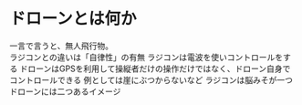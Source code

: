 # ドローンとは何か
一言で言うと、無人飛行物。  
ラジコンとの違いは「自律性」の有無
ラジコンは電波を使いコントロールをする
ドローンはGPSを利用して操縦者だけの操作だけではなく、ドローン自身でコントロールできる
例としては崖にぶつからないなど
ラジコンは脳みそが一つ
ドローンには二つあるイメージ

